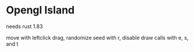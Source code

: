 # Opengl Island
needs rust 1.83

move with leftclick drag, randomize seed with r, disable draw calls with e, s, and t
